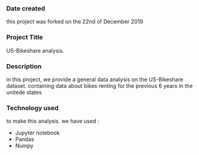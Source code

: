 ### Date created
this project was forked on the 22nd of December 2019

### Project Title
US-Bikeshare analysis.

### Description
in this project, we provide a general data analysis on the US-Bikeshare dataset. containing data about bikes renting for the previous 6 years in the unitede states

### Technology used
to make this analysis. we have used :
* Jupyter notebook
* Pandas
* Numpy

